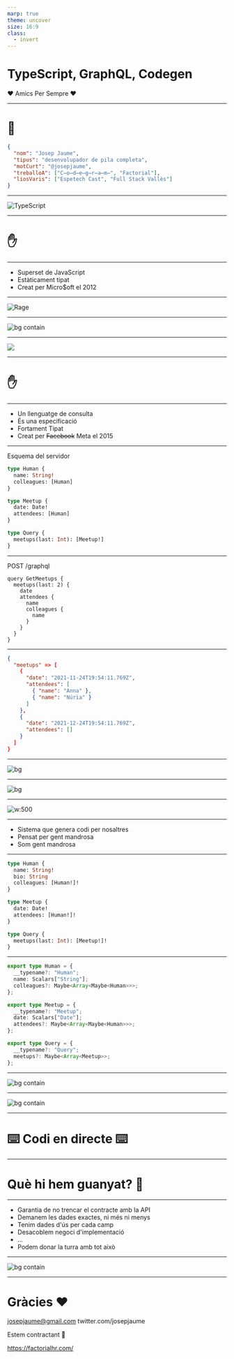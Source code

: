 ```yaml
---
marp: true
theme: uncover
size: 16:9
class:
  - invert
---
```


# TypeScript, GraphQL, Codegen

:heart: Amics Per Sempre :heart:

---

# :adult:

```json
{
  "nom": "Josep Jaume",
  "tipus": "desenvolupador de pila completa",
  "motCurt": "@josepjaume",
  "treballoA": ["C̶o̶d̶e̶g̶r̶a̶m̶", "Factorial"],
  "liosVaris": ["Espetech Cast", "Full Stack Vallès"]
}
```

---

![TypeScript](ts.svg)

---

# :hand:

---

- Superset de JavaScript
- Estàticament tipat
- Creat per Micro$oft el 2012

---

<!-- class: default -->

![Rage](./computer-typing.gif)

---

<!-- class: invert -->

![bg contain](date-madness.gif)

---

![](graphql.png)

---

# :hand:

---

- Un llenguatge de consulta
- És una especificació
- Fortament Tipat
- Creat per ~~Facebook~~ Meta el 2015

---

Esquema del servidor

```graphql
type Human {
  name: String!
  colleagues: [Human]
}

type Meetup {
  date: Date!
  attendees: [Human]
}

type Query {
  meetups(last: Int): [Meetup!]
}
```

---

POST /graphql

```grapqhl
query GetMeetups {
  meetups(last: 2) {
    date
    attendees {
      name
      colleagues {
        name
      }
    }
  }
}
```

---

```json
{
  "meetups" => [
    {
      "date": "2021-11-24T19:54:11.769Z",
      "attendees": [
        { "name": "Anna" },
        { "name": "Núria" }
      ]
    },
    {
      "date": "2021-12-24T19:54:11.769Z",
      "attendees": []
    }
  ]
}
```

---

![bg](ping-pong.gif)

---

![bg](golf-dog.gif)

---

<!-- class: default -->

![w:500](graphql-codegen.png)

---

<!-- class: invert -->

- Sistema que genera codi per nosaltres
- Pensat per gent mandrosa
- Som gent mandrosa

---

```graphql
type Human {
  name: String!
  bio: String
  colleagues: [Human!]!
}

type Meetup {
  date: Date!
  attendees: [Human!]!
}

type Query {
  meetups(last: Int): [Meetup!]!
}
```

---

```typescript
export type Human = {
  __typename?: "Human";
  name: Scalars["String"];
  colleagues?: Maybe<Array<Maybe<Human>>>;
};

export type Meetup = {
  __typename?: "Meetup";
  date: Scalars["Date"];
  attendees?: Maybe<Array<Maybe<Human>>>;
};

export type Query = {
  __typename?: "Query";
  meetups?: Maybe<Array<Meetup>>;
};
```

---

![bg contain](typescript-demo.gif)

---

![bg contain](lazy.gif)

---

# :keyboard: Codi en directe :keyboard:

---

# Què hi hem guanyat? :thinking:

---

- Garantia de no trencar el contracte amb la API
- Demanem les dades exactes, ni més ni menys
- Tenim dades d'ús per cada camp
- Desacoblem negoci d'implementació
- ...
- Podem donar la turra amb tot això

---

![bg contain](yes.gif)

---

# Gràcies :heart:

josepjaume@gmail.com
twitter.com/josepjaume

Estem contractant 👀

https://factorialhr.com/
